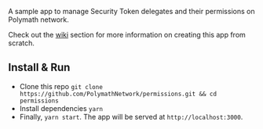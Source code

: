 
A sample app to manage Security Token delegates and their permissions on Polymath network.

Check out the [wiki](https://github.com/PolymathNetwork/permissions/wiki) section for more information on creating this app from scratch.

## Install & Run

- Clone this repo `git clone https://github.com/PolymathNetwork/permissions.git && cd permissions`
- Install dependencies `yarn`
- Finally, `yarn start`. The app will be served at `http://localhost:3000`.
